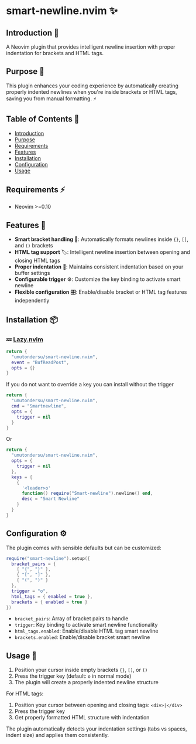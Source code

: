 # smart-newline.nvim ✨

## Introduction 🚀

A Neovim plugin that provides intelligent newline insertion with proper indentation for brackets and HTML tags.

## Purpose 🎯

This plugin enhances your coding experience by automatically creating properly indented newlines when you're inside brackets or HTML tags, saving you from manual formatting. ⚡

## Table of Contents 📖

- [Introduction](#introduction-)
- [Purpose](#purpose-)
- [Requirements](#requirements-)
- [Features](#features-)
- [Installation](#installation-)
- [Configuration](#configuration-)
- [Usage](#usage-)

## Requirements ⚡️

- Neovim >=0.10

## Features 🌟

- **Smart bracket handling** 🔧: Automatically formats newlines inside `{}`, `[]`, and `()` brackets
- **HTML tag support** 🏷️: Intelligent newline insertion between opening and closing HTML tags
- **Proper indentation** 📐: Maintains consistent indentation based on your buffer settings
- **Configurable trigger** ⚙️: Customize the key binding to activate smart newline
- **Flexible configuration** 🎛️: Enable/disable bracket or HTML tag features independently

## Installation 📦

### 💤 [Lazy.nvim](https://github/folke/lazy.nvim)

```lua
return {
  "umutondersu/smart-newline.nvim",
  event = "BufReadPost",
  opts = {}
}
```

If you do not want to override a key you can install without the trigger

```lua
return {
  "umutondersu/smart-newline.nvim",
  cmd = "Smartnewline",
  opts = {
    trigger = nil
  }
}
```

Or

```lua
return {
  "umutondersu/smart-newline.nvim",
  opts = {
    trigger = nil
  },
  keys = {
    {
      '<leader>o'
      function() require("Smart-newline").newline() end,
      desc = "Smart Newline"
    }
  }
}
```

## Configuration ⚙️

The plugin comes with sensible defaults but can be customized:

```lua
require("smart-newline").setup({
  bracket_pairs = {
    { "{", "}" },
    { "[", "]" },
    { "(", ")" }
  },
  trigger = "o",
  html_tags = { enabled = true },
  brackets = { enabled = true }
})
```

- `bracket_pairs`: Array of bracket pairs to handle
- `trigger`: Key binding to activate smart newline functionality
- `html_tags.enabled`: Enable/disable HTML tag smart newline
- `brackets.enabled`: Enable/disable bracket smart newline

## Usage 🚀

1. Position your cursor inside empty brackets `{}`, `[]`, or `()`
2. Press the trigger key (default: `o` in normal mode)
3. The plugin will create a properly indented newline structure

For HTML tags:

1. Position your cursor between opening and closing tags: `<div>|</div>`
2. Press the trigger key
3. Get properly formatted HTML structure with indentation

The plugin automatically detects your indentation settings (tabs vs spaces, indent size) and applies them consistently.
